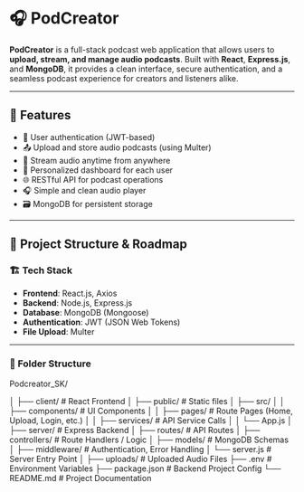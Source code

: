 # 🎧 PodCreator

**PodCreator** is a full-stack podcast web application that allows users to **upload, stream, and manage audio podcasts**. Built with **React**, **Express.js**, and **MongoDB**, it provides a clean interface, secure authentication, and a seamless podcast experience for creators and listeners alike.

---

## 🚀 Features

- 🔐 User authentication (JWT-based)
- 📤 Upload and store audio podcasts (using Multer)
- 🎵 Stream audio anytime from anywhere
- 🧾 Personalized dashboard for each user
- 🌐 RESTful API for podcast operations
- 🎧 Simple and clean audio player
- 🗃️ MongoDB for persistent storage

---

## 🧭 Project Structure & Roadmap

### 🏗️ Tech Stack

- **Frontend**: React.js, Axios
- **Backend**: Node.js, Express.js
- **Database**: MongoDB (Mongoose)
- **Authentication**: JWT (JSON Web Tokens)
- **File Upload**: Multer

---

### 📁 Folder Structure
Podcreator_SK/

│
├── client/ # React Frontend
│ ├── public/ # Static files
│ ├── src/
│ │ ├── components/ # UI Components
│ │ ├── pages/ # Route Pages (Home, Upload, Login, etc.)
│ │ ├── services/ # API Service Calls
│ │ └── App.js
│
├── server/ # Express Backend
│ ├── routes/ # API Routes
│ ├── controllers/ # Route Handlers / Logic
│ ├── models/ # MongoDB Schemas
│ ├── middleware/ # Authentication, Error Handling
│ └── server.js # Server Entry Point
│
├── uploads/ # Uploaded Audio Files
├── .env # Environment Variables
├── package.json # Backend Project Config
└── README.md # Project Documentation
